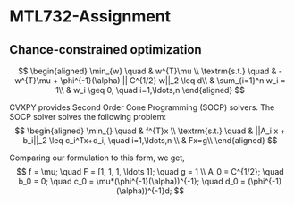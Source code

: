 # MTL732-Assignment

## Chance-constrained optimization

$$
\begin{aligned}
\min_{w} \quad & w^{T}\mu \\
\textrm{s.t.} \quad & -w^{T}\mu + \phi^{-1}(\alpha) || C^{1/2} w||_2 \leq d\\
  & \sum_{i=1}^n w_i = 1\\
  & w_i \geq 0, \quad i=1,\ldots,n
\end{aligned}
$$

CVXPY provides Second Order Cone Programming (SOCP) solvers. The SOCP solver solves the following problem:
$$
\begin{aligned}
\min_{} \quad & f^{T}x \\
\textrm{s.t.} \quad & ||A_i x + b_i||_2 \leq c_i^Tx+d_i, \quad i=1,\ldots,n \\
  & Fx=g\\
\end{aligned}
$$

Comparing our formulation to this form, we get,
$$
f = \mu; \quad F = [1, 1, 1, \ldots 1]; \quad g = 1 \\ 
A_0 = C^{1/2}; \quad b_0 = 0; \quad c_0 = \mu*(\phi^{-1}(\alpha))^{-1}; \quad d_0 = (\phi^{-1}(\alpha))^{-1}d;
$$